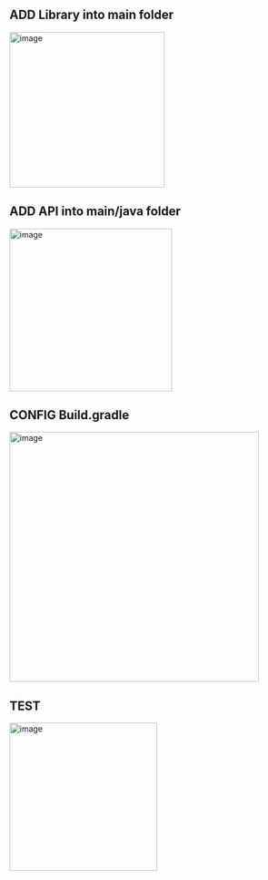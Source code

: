 ## ADD Library into main folder
<img width="273" alt="image" src="https://github.com/user-attachments/assets/b00e6417-a83b-4af3-82cb-2d9146a91909">

## ADD API into main/java folder
<img width="286" alt="image" src="https://github.com/user-attachments/assets/f22d3398-7121-4d95-a3b3-29a8f8250362">


## CONFIG Build.gradle
<img width="439" alt="image" src="https://github.com/user-attachments/assets/89363143-7618-4cb1-8f64-34e44744a539">

## TEST
<img width="260" alt="image" src="https://github.com/user-attachments/assets/1cb646e7-c753-4554-a969-69af6c880efc"> 



